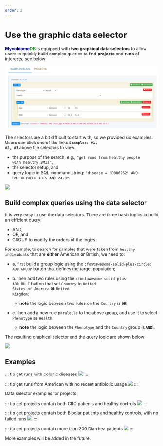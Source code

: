 ```yaml
---
order: 2
---
```

# Use the graphic data selector

<b><span style="color:darkblue">Mycobiome</span><span style="color:forestgreen">DB</span></b> is equipped with **two graphical data selectors** to allow users to quickly build complex queries to find **projects** and **runs** of interests; see below:

![](https://github.com/evolgeniusteam/gmrepodocumentation/blob/main/gmrepodocumentation/site/images/index/query_builder_example.png)

The selectors are a bit difficult to start with, so we provided six examples. Users can click one of the links **<code>Examples: #1, #2, #3</code>** above the selectors to view:

* the purpose of the search, e.g., <code>"get runs from healthy people with healthy BMIs"</code>,
* the selector setup, and 
* query logic in SQL command string: <code>"disease = 'D006262' AND BMI BETWEEN 18.5 AND 24.9"</code>.

![](https://github.com/evolgeniusteam/gmrepodocumentation/tree/gh-pages/usage/images/dataselectors/query_number1.png)


## Build complex queries using the data selector

It is very easy to use the data selectors. There are three basic logics to build an efficient query:

* AND,
* OR, and
* GROUP to modify the orders of the logics.

For example, to search for samples that were taken from <code>healthy individuals</code> that are **either** American **or** British, we need to:

  * a. first build a group logic using the <code>:fontawesome-solid-plus-circle: ADD GROUP</code> button that defines the target population;

  * b. then add two rules using the <code>:fontawesome-solid-plus: ADD RULE</code> button that set <code>Country</code> to <code>United States of America</code> **<code>OR</code>** <code>United Kingdom</code>;
    * **note** the logic between two rules on the <code>Country</code> is **<code>OR</code>**!

  * c. then add a new rule <code>paralelle</code> to the above group, and use it to select <code>Phenotype</code> as <code>Health</code>
    * **note** the logic between the <code>Phenotype</code> and the <code>Country</code> group is **<code>AND</code>**!.

The resulting graphical selector and the query logic are shown below:

![](https://github.com/evolgeniusteam/gmrepodocumentation/tree/gh-pages/usage/images/dataselectors/qbexample1.png)

## Examples

::: tip get runs with colonic diseases
![](https://github.com/evolgeniusteam/gmrepodocumentation/tree/gh-pages/usage/images/dataselectors/qbexample2.png)
:::

::: tip get runs from American with no recent antibiotic usage
![](https://github.com/evolgeniusteam/gmrepodocumentation/tree/gh-pages/usage/images/dataselectors/qbexample3.png)
:::

Data selector examples for projects:

::: tip get projects contain both CRC patients and healthy controls
![](https://github.com/evolgeniusteam/gmrepodocumentation/tree/gh-pages/usage/images/dataselectors/qbprj1.png)
:::

::: tip get projects contain both Bipolar patients and healthy controls, with no failed runs
![](https://github.com/evolgeniusteam/gmrepodocumentation/tree/gh-pages/usage/images/dataselectors/qbprj2.png)
:::

::: tip get projects contain more than 200 Diarrhea patients
![](https://github.com/evolgeniusteam/gmrepodocumentation/tree/gh-pages/usage/images/dataselectors/qbprj3.png)
:::

More examples will be added in the future.